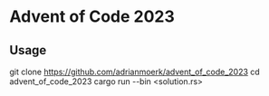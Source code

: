 # Advent of Code 2023


## Usage

git clone https://github.com/adrianmoerk/advent_of_code_2023
cd advent_of_code_2023
cargo run --bin <solution.rs>